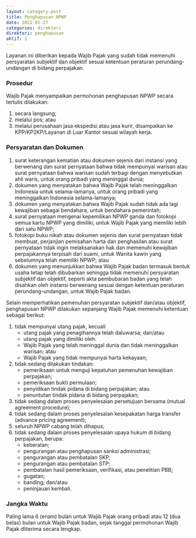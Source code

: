 ```yaml
---
layout: category-post
title: Penghapusan NPWP
date: 2021-01-27
categories: direktori
direktori: penghapusan
aktif: 1
---
```

Layanan ini diberikan kepada Wajib Pajak yang sudah tidak memenuhi persyaratan subjektif dan objektif sesuai ketentuan peraturan perundang-undangan di bidang perpajakan.

### Prosedur
Wajib Pajak menyampaikan permohonan penghapusan NPWP secara tertulis dilakukan:
1. secara langsung;
2. melalui pos; atau
3. melalui perusahaan jasa ekspedisi atau jasa kurir, disampaikan ke KPP/KP2KP/Layanan di Luar Kantor sesuai wilayah kerja.

### Persyaratan dan Dokumen
1. surat keterangan kematian atau dokumen sejenis dari instansi yang berwenang dan surat pernyataan bahwa tidak mempunyai warisan atau surat pernyataan bahwa warisan sudah terbagi dengan menyebutkan ahli waris, untuk orang pribadi yang meninggal dunia;
2. dokumen yang menyatakan bahwa Wajib Pajak telah meninggalkan Indonesia untuk selama-lamanya, untuk orang pribadi yang meninggalkan Indonesia selama-lamanya;
3. dokumen yang menyatakan bahwa Wajib Pajak sudah tidak ada lagi kewajiban sebagai bendahara, untuk bendahara pemerintah;
4. surat pernyataan mengenai kepemilikan NPWP ganda dan fotokopi semua kartu NPWP yang dimiliki, untuk Wajib Pajak yang memiliki lebih dari satu NPWP;
5. fotokopi buku nikah atau dokumen sejenis dan surat pernyataan tidak membuat, perjanjian pemisahan harta dan penghasilan atau surat pernyataan tidak ingin melaksanakan hak dan memenuhi kewajiban perpajakannya terpisah dari suami, untuk Wanita kawin yang sebelumnya telah memiliki NPWP; atau
6. dokumen yang menunjukkan bahwa Wajib Pajak badan termasuk bentuk usaha tetap telah dibubarkan sehingga tidak memenuhi persyaratan subjektif dan objektif, seperti akta pembubaran badan yang telah disahkan oleh instansi berwenang sesuai dengan ketentuan peraturan perundang-undangan, untuk Wajib Pajak badan.

Selain memperhatikan pemenuhan persyaratan subjektif dan/atau objektif, penghapusan NPWP dilakukan sepanjang Wajib Pajak memenuhi ketentuan sebagai berikut:
1. tidak mempunyai utang pajak, kecuali
    - utang pajak yang penagihannya telah daluwarsa; dan/atau
    - utang pajak yang dimiliki oleh:
    - Wajib Pajak yang telah meninggal dunia dan tidak meninggalkan warisan; atau
    - Wajib Pajak yang tidak mempunyai harta kekayaan;
2. tidak sedang dilakukan tindakan:
    - pemeriksaan untuk menguji kepatuhan pemenuhan kewajiban perpajakan;
    - pemeriksaan bukti permulaan;
    - penyidikan tindak pidana di bidang perpajakan; atau
    - penuntutan tindak pidana di bidang perpajakan;
3. tidak sedang dalam proses penyelesaian persetujuan bersama (mutual agreement procedure);
4. tidak sedang dalam proses penyelesaian kesepakatan harga transfer (advance pricing agreement);
5. seluruh NPWP cabang telah dihapus;
6. tidak sedang dalam proses penyelesaian upaya hukum di bidang perpajakan, berupa:
    - keberatan;
    - pengurangan atau penghapusan sanksi administrasi;
    - pengurangan atau pembatalan SKP;
    - pengurangan atau pembatalan STP;
    - pembatalan hasil pemeriksaan, verifikasi, atau penelitian PBB;
    - gugatan;
    - banding; dan/atau
    - peninjauan kembali.

### Jangka Waktu
Paling lama 6 (enam) bulan untuk Wajib Pajak orang pribadi atau 12 (dua belas) bulan untuk Wajib Pajak badan, sejak tanggal permohonan Wajib Pajak dliterima secara lengkap.